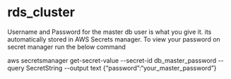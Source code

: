 # rds_cluster
Username and Password for the master db user is what you give it.
its automatically stored in AWS Secrets manager.
To view your password  on secret manager run the below command

aws secretsmanager get-secret-value --secret-id db_master_password --query SecretString --output text
{“password”:“your_master_password”}
